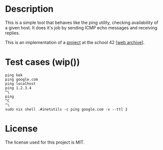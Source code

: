# Description

This is a simple tool that behaves like the ping utility, checking availability of a given host. It does it's job by sending ICMP echo messages and receiving replies.

This is an implementation of a [project](https://cdn.intra.42.fr/pdf/pdf/149425/en.subject.pdf) at the school 42 [[web archive](https://web.archive.org/web/20250205123925/https://cdn.intra.42.fr/pdf/pdf/149425/en.subject.pdf)].

# Test cases (wip())

```
ping kek
ping google.com
ping localhost
ping 1.2.3.4
^\
ping
^C
^\
sudo nix shell .#inetutils -c ping google.com -v --ttl 2
```

# License

The license used for this project is MIT.
